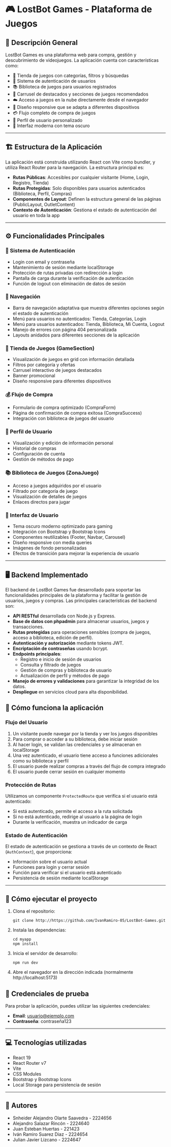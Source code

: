 # 🎮 LostBot Games - Plataforma de Juegos

## 📝 Descripción General

LostBot Games es una plataforma web para compra, gestión y descubrimiento de videojuegos. La aplicación cuenta con características como:

- 🛒 Tienda de juegos con categorías, filtros y búsquedas
- 🔐 Sistema de autenticación de usuarios
- 📚 Biblioteca de juegos para usuarios registrados
- 🌟 Carrusel de destacados y secciones de juegos recomendados
- ☁️ Acceso a juegos en la nube directamente desde el navegador
- 📱 Diseño responsive que se adapta a diferentes dispositivos
- 💳 Flujo completo de compra de juegos
- 👤 Perfil de usuario personalizado
- 🌙 Interfaz moderna con tema oscuro

---

## 🏗️ Estructura de la Aplicación

La aplicación está construida utilizando React con Vite como bundler, y utiliza React Router para la navegación. La estructura principal es:

- **Rutas Públicas**: Accesibles por cualquier visitante (Home, Login, Registro, Tienda)
- **Rutas Protegidas**: Solo disponibles para usuarios autenticados (Biblioteca, Perfil, Compras)
- **Componentes de Layout**: Definen la estructura general de las páginas (PublicLayout, OutletContent)
- **Contexto de Autenticación**: Gestiona el estado de autenticación del usuario en toda la app

---

## ⚙️ Funcionalidades Principales

### 🔑 Sistema de Autenticación

- Login con email y contraseña
- Mantenimiento de sesión mediante localStorage
- Protección de rutas privadas con redirección a login
- Pantalla de carga durante la verificación de autenticación
- Función de logout con eliminación de datos de sesión

### 🧭 Navegación

- Barra de navegación adaptativa que muestra diferentes opciones según el estado de autenticación
- Menú para usuarios no autenticados: Tienda, Categorías, Login
- Menú para usuarios autenticados: Tienda, Biblioteca, Mi Cuenta, Logout
- Manejo de errores con página 404 personalizada
- Layouts anidados para diferentes secciones de la aplicación

### 🏪 Tienda de Juegos (GameSection)

- Visualización de juegos en grid con información detallada
- Filtros por categoría y ofertas
- Carrusel interactivo de juegos destacados
- Banner promocional
- Diseño responsive para diferentes dispositivos

### 💰 Flujo de Compra

- Formulario de compra optimizado (CompraForm)
- Página de confirmación de compra exitosa (CompraSuccess)
- Integración con biblioteca de juegos del usuario

### 👤 Perfil de Usuario

- Visualización y edición de información personal
- Historial de compras
- Configuración de cuenta
- Gestión de métodos de pago

### 📚 Biblioteca de Juegos (ZonaJuego)

- Acceso a juegos adquiridos por el usuario
- Filtrado por categoría de juego
- Visualización de detalles de juegos
- Enlaces directos para jugar

### 🎨 Interfaz de Usuario

- Tema oscuro moderno optimizado para gaming
- Integración con Bootstrap y Bootstrap Icons
- Componentes reutilizables (Footer, Navbar, Carousel)
- Diseño responsive con media queries
- Imágenes de fondo personalizadas
- Efectos de transición para mejorar la experiencia de usuario

---
## 🖥️ Backend Implementado

El backend de LostBot Games fue desarrollado para soportar las funcionalidades principales de la plataforma y facilitar la gestión de usuarios, juegos y compras. Las principales características del backend son:

- **API RESTful** desarrollada con Node.js y Express.
- **Base de datos con phpadmin** para almacenar usuarios, juegos y transacciones.
- **Rutas protegidas** para operaciones sensibles (compra de juegos, acceso a biblioteca, edición de perfil).
- **Autenticación y autorización** mediante tokens JWT.
- **Encriptación de contraseñas** usando bcrypt.
- **Endpoints principales**:
  - Registro e inicio de sesión de usuarios
  - Consulta y filtrado de juegos
  - Gestión de compras y biblioteca de usuario
  - Actualización de perfil y métodos de pago
- **Manejo de errores y validaciones** para garantizar la integridad de los datos.
- **Despliegue** en servicios cloud para alta disponibilidad.

## 🔄 Cómo funciona la aplicación

### Flujo del Usuario

1. Un visitante puede navegar por la tienda y ver los juegos disponibles
2. Para comprar o acceder a su biblioteca, debe iniciar sesión
3. Al hacer login, se validan las credenciales y se almacenan en localStorage
4. Una vez autenticado, el usuario tiene acceso a funciones adicionales como su biblioteca y perfil
5. El usuario puede realizar compras a través del flujo de compra integrado
6. El usuario puede cerrar sesión en cualquier momento

### Protección de Rutas

Utilizamos un componente `ProtectedRoute` que verifica si el usuario está autenticado:

- Si está autenticado, permite el acceso a la ruta solicitada
- Si no está autenticado, redirige al usuario a la página de login
- Durante la verificación, muestra un indicador de carga

### Estado de Autenticación

El estado de autenticación se gestiona a través de un contexto de React (`AuthContext`), que proporciona:

- Información sobre el usuario actual
- Funciones para login y cerrar sesión
- Función para verificar si el usuario está autenticado
- Persistencia de sesión mediante localStorage

---

## 🚀 Cómo ejecutar el proyecto

1. Clona el repositorio:
   ```
   git clone http://https://github.com/IvanRamiro-05/LostBot-Games.git
   ```

2. Instala las dependencias:
   ```
   cd myapp
   npm install
   ```

3. Inicia el servidor de desarrollo:
   ```
   npm run dev
   ```

4. Abre el navegador en la dirección indicada (normalmente http://localhost:5173)

## 🔑 Credenciales de prueba

Para probar la aplicación, puedes utilizar las siguientes credenciales:

- **Email**: usuario@ejemplo.com
- **Contraseña**: contraseña123

---

## 💻 Tecnologías utilizadas

- React 19
- React Router v7
- Vite
- CSS Modules
- Bootstrap y Bootstrap Icons
- Local Storage para persistencia de sesión

---

## 👥 Autores

- Snheider Alejandro Olarte Saavedra - 2224656
- Alejandro Salazar Rincón - 2224640
- Juan Esteban Huertas - 221423
- Iván Ramiro Suarez Diaz - 2224654
- Julian Javier Lizcano - 2224647

